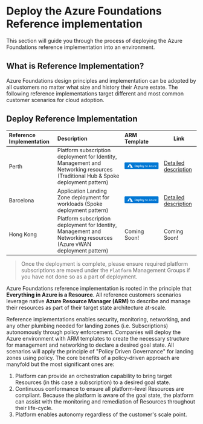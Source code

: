 # Deploy the Azure Foundations Reference implementation

This section will guide you through the process of deploying the Azure Foundations reference implementation into an environment.

## What is Reference Implementation?

Azure Foundations design principles and implementation can be adopted by all customers no matter what size and history their Azure estate. The following reference implementations target different and most common customer scenarios for cloud adoption.

## Deploy Reference Implementation

| Reference Implementation | Description | ARM Template | Link |
|:-------------------------|:-------------|:-------------|------|
| Perth | Platform subscription deployment for Identity, Management and Networking resources (Traditional Hub & Spoke deployment pattern) |[![Deploy To Azure](https://raw.githubusercontent.com/Azure/azure-quickstart-templates/master/1-CONTRIBUTION-GUIDE/images/deploytoazure.svg?sanitize=true)](https://portal.azure.com/#blade/Microsoft_Azure_CreateUIDef/CustomDeploymentBlade/uri/https%3A%2F%2Fraw.githubusercontent.com%2Ftulpy%2FAzureFoundations%2FRelease1%2FarmTemplates%2Fhub.json/createUIDefinitionUri/https%3A%2F%2Fraw.githubusercontent.com%2Ftulpy%2FAzureFoundations%2FRelease1%2FarmTemplates%2Fportal-hub.json) | [Detailed description](./docs/reference/contoso/Readme.md) |
| Barcelona | Application Landing Zone deployment for workloads (Spoke deployment pattern) |[![Deploy To Azure](https://raw.githubusercontent.com/Azure/azure-quickstart-templates/master/1-CONTRIBUTION-GUIDE/images/deploytoazure.svg?sanitize=true)](https://portal.azure.com/#blade/Microsoft_Azure_CreateUIDef/CustomDeploymentBlade/uri/https%3A%2F%2Fraw.githubusercontent.com%2Ftulpy%2FAzureFoundations%2FRelease1%2FarmTemplates%2Fspoke.json/createUIDefinitionUri/https%3A%2F%2Fraw.githubusercontent.com%2Ftulpy%2FAzureFoundations%2FRelease1%2FarmTemplates%2Fportal-spoke.json) | [Detailed description](./docs/reference/adventureworks/README.md) |
| Hong Kong | Platform subscription deployment for Identity, Management and Networking resources (Azure vWAN deployment pattern) | Coming Soon! | Coming Soon!|

>Once the deployment is complete, please ensure required platform subscriptions are moved under the `Platform` Management Groups if you have not done so as a part of deployment.

Azure Foundations reference implementation is rooted in the principle that **Everything in Azure is a Resource**. All reference customers scenarios leverage native **Azure Resource Manager (ARM)** to describe and manage their resources as part of their target state architecture at-scale.

Reference implementations enables security, monitoring, networking, and any other plumbing needed for landing zones (i.e. Subscriptions) autonomously through policy enforcement. Companies will deploy the Azure environment with ARM templates to create the necessary structure for management and networking to declare a desired goal state. All scenarios will apply the principle of "Policy Driven Governance" for landing zones using policy. The core benefits of a policy-driven approach are manyfold but the most significant ones are:

1. Platform can provide an orchestration capability to bring target Resources (in this case a subscription) to a desired goal state.
2. Continuous conformance to ensure all platform-level Resources are compliant. Because the platform is aware of the goal state, the platform can assist with the monitoring and remediation of Resources throughout their life-cycle.
3. Platform enables autonomy regardless of the customer's scale point.
